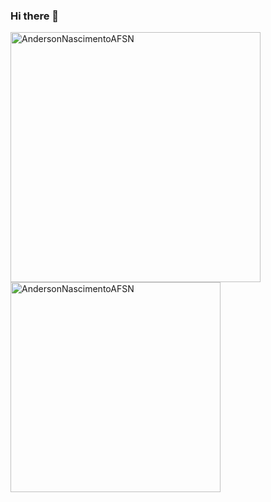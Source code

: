 ### Hi there 👋

<!--
**AndersonNascimentoAFSN/AndersonNascimentoAFSN** is a ✨ _special_ ✨ repository because its `README.md` (this file) appears on your GitHub profile.

Here are some ideas to get you started:

- 🔭 I’m currently working on ...
- 🌱 I’m currently learning ...
- 👯 I’m looking to collaborate on ...
- 🤔 I’m looking for help with ...
- 💬 Ask me about ...
- 📫 How to reach me: ...
- 😄 Pronouns: ...
- ⚡ Fun fact: ...
-->






<a href="https://github.com/gomesanac">
  <img align="center" width="400px" src="https://github-readme-stats.vercel.app/api?username=AndersonNascimentoAFSN&show_icons=true&theme=dracula" alt="AndersonNascimentoAFSN" />
</a>
<a href="https://github.com/gomesanac">
  <img align="center" width="336px" src="https://github-readme-stats.vercel.app/api/top-langs/?username=AndersonNascimentoAFSN&layout=compact&theme=dracula" alt="AndersonNascimentoAFSN" />
</a>


